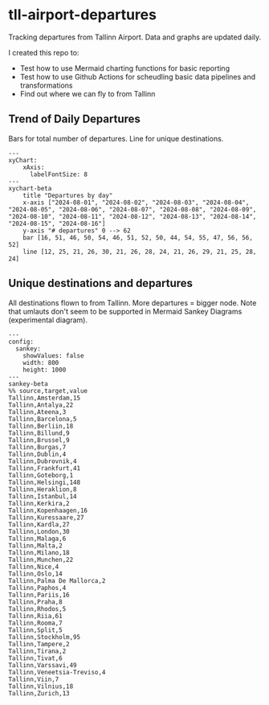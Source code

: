 # tll-airport-departures

Tracking departures from Tallinn Airport. Data and graphs are updated daily.

I created this repo to:
- Test how to use Mermaid charting functions for basic reporting
- Test how to use Github Actions for scheudling basic data pipelines and transformations
- Find out where we can fly to from Tallinn

## Trend of Daily Departures

Bars for total number of departures. Line for unique destinations.

```mermaid
---
xyChart:
    xAxis:
      labelFontSize: 8
---
xychart-beta
    title "Departures by day"
    x-axis ["2024-08-01", "2024-08-02", "2024-08-03", "2024-08-04", "2024-08-05", "2024-08-06", "2024-08-07", "2024-08-08", "2024-08-09", "2024-08-10", "2024-08-11", "2024-08-12", "2024-08-13", "2024-08-14", "2024-08-15", "2024-08-16"]
    y-axis "# departures" 0 --> 62
    bar [16, 51, 46, 50, 54, 46, 51, 52, 50, 44, 54, 55, 47, 56, 56, 52]
    line [12, 25, 21, 26, 30, 21, 26, 28, 24, 21, 26, 29, 21, 25, 28, 24]
```


## Unique destinations and departures

All destinations flown to from Tallinn. More departures = bigger node.
Note that umlauts don't seem to be supported in Mermaid Sankey Diagrams (experimental diagram).

```mermaid
---
config:
  sankey:
    showValues: false
    width: 800
    height: 1000
---
sankey-beta
%% source,target,value
Tallinn,Amsterdam,15
Tallinn,Antalya,22
Tallinn,Ateena,3
Tallinn,Barcelona,5
Tallinn,Berliin,18
Tallinn,Billund,9
Tallinn,Brussel,9
Tallinn,Burgas,7
Tallinn,Dublin,4
Tallinn,Dubrovnik,4
Tallinn,Frankfurt,41
Tallinn,Goteborg,1
Tallinn,Helsingi,148
Tallinn,Heraklion,8
Tallinn,Istanbul,14
Tallinn,Kerkira,2
Tallinn,Kopenhaagen,16
Tallinn,Kuressaare,27
Tallinn,Kardla,27
Tallinn,London,30
Tallinn,Malaga,6
Tallinn,Malta,2
Tallinn,Milano,18
Tallinn,Munchen,22
Tallinn,Nice,4
Tallinn,Oslo,14
Tallinn,Palma De Mallorca,2
Tallinn,Paphos,4
Tallinn,Pariis,16
Tallinn,Praha,8
Tallinn,Rhodos,5
Tallinn,Riia,61
Tallinn,Rooma,7
Tallinn,Split,5
Tallinn,Stockholm,95
Tallinn,Tampere,2
Tallinn,Tirana,2
Tallinn,Tivat,6
Tallinn,Varssavi,49
Tallinn,Veneetsia-Treviso,4
Tallinn,Viin,7
Tallinn,Vilnius,18
Tallinn,Zurich,13


```
